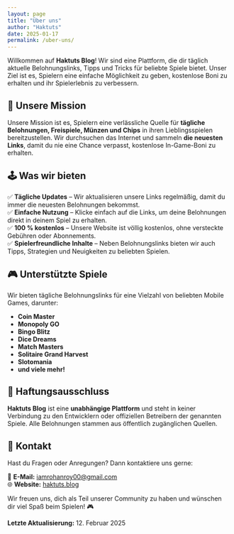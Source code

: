 ```yaml
---
layout: page
title: "Über uns"
author: "Haktuts"
date: 2025-01-17
permalink: /uber-uns/
---
```


Willkommen auf **Haktuts Blog**! Wir sind eine Plattform, die dir täglich aktuelle Belohnungslinks, Tipps und Tricks für beliebte Spiele bietet. Unser Ziel ist es, Spielern eine einfache Möglichkeit zu geben, kostenlose Boni zu erhalten und ihr Spielerlebnis zu verbessern.  

## 🎯 Unsere Mission  

Unsere Mission ist es, Spielern eine verlässliche Quelle für **tägliche Belohnungen, Freispiele, Münzen und Chips** in ihren Lieblingsspielen bereitzustellen. Wir durchsuchen das Internet und sammeln **die neuesten Links**, damit du nie eine Chance verpasst, kostenlose In-Game-Boni zu erhalten.  

## 🕹️ Was wir bieten  

✅ **Tägliche Updates** – Wir aktualisieren unsere Links regelmäßig, damit du immer die neuesten Belohnungen bekommst.  
✅ **Einfache Nutzung** – Klicke einfach auf die Links, um deine Belohnungen direkt in deinem Spiel zu erhalten.  
✅ **100 % kostenlos** – Unsere Website ist völlig kostenlos, ohne versteckte Gebühren oder Abonnements.  
✅ **Spielerfreundliche Inhalte** – Neben Belohnungslinks bieten wir auch Tipps, Strategien und Neuigkeiten zu beliebten Spielen.  

## 🎮 Unterstützte Spiele  

Wir bieten tägliche Belohnungslinks für eine Vielzahl von beliebten Mobile Games, darunter:  

- **Coin Master**  
- **Monopoly GO**  
- **Bingo Blitz**  
- **Dice Dreams**  
- **Match Masters**  
- **Solitaire Grand Harvest**  
- **Slotomania**  
- **und viele mehr!**  

## 📢 Haftungsausschluss  

**Haktuts Blog** ist eine **unabhängige Plattform** und steht in keiner Verbindung zu den Entwicklern oder offiziellen Betreibern der genannten Spiele. Alle Belohnungen stammen aus öffentlich zugänglichen Quellen.  

## 📩 Kontakt  

Hast du Fragen oder Anregungen? Dann kontaktiere uns gerne:  

📧 **E-Mail:** [iamrohanroy00@gmail.com](mailto:iamrohanroy00@gmail.com)  
🌐 **Website:** [haktuts.blog](https://www.haktuts.blog)  

Wir freuen uns, dich als Teil unserer Community zu haben und wünschen dir viel Spaß beim Spielen! 🎮  

**Letzte Aktualisierung:** 12. Februar 2025
